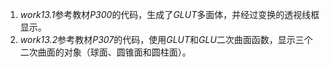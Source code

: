 1. *work13.1*参考教材*P300*的代码，生成了*GLUT*多面体，并经过变换的透视线框显示。
2. *work13.2*参考教材*P307*的代码，使用*GLUT*和*GLU*二次曲面函数，显示三个二次曲面的对象（球面、圆锥面和圆柱面）。